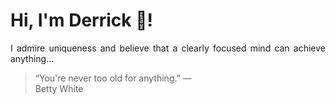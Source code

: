 # Hi, I'm Derrick 👋!
<p align="justify">I admire uniqueness and believe that a clearly focused mind can achieve anything...</p> 
<!-- #quote-start -->
<blockquote>&ldquo;You're never too old for anything.&rdquo; &mdash; <footer>Betty White</footer></blockquote>
<!-- #quote-end -->
